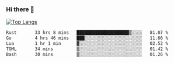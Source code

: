 ### Hi there 👋

<!--
**3Xpl0it3r/3Xpl0it3r** is a ✨ _special_ ✨ repository because its `README.md` (this file) appears on your GitHub profile.

Here are some ideas to get you started:

- 🔭 I’m currently working on ...
- 🌱 I’m currently learning ...
- 👯 I’m looking to collaborate on ...
- 🤔 I’m looking for help with ...
- 💬 Ask me about ...
- 📫 How to reach me: ...
- 😄 Pronouns: ...
- ⚡ Fun fact: ...
-->


[![Top Langs](https://github-readme-stats.vercel.app/api/top-langs/?username=3Xpl0it3r&layout=compact)](https://github.com/3Xpl0it3r/3Xpl0it3r)

<!--START_SECTION:waka-->

```txt
Rust       33 hrs 8 mins   ████████████████████▒░░░░   81.07 %
Go         4 hrs 46 mins   ███░░░░░░░░░░░░░░░░░░░░░░   11.66 %
Lua        1 hr 1 min      ▓░░░░░░░░░░░░░░░░░░░░░░░░   02.52 %
TOML       34 mins         ▒░░░░░░░░░░░░░░░░░░░░░░░░   01.42 %
Bash       30 mins         ▒░░░░░░░░░░░░░░░░░░░░░░░░   01.26 %
```

<!--END_SECTION:waka-->
